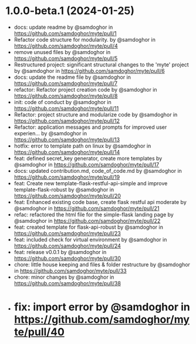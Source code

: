 # 1.0.0-beta.1 (2024-01-25)

* docs: update readme by @samdoghor in https://github.com/samdoghor/myte/pull/1
* Refactor code structure for modularity. by @samdoghor in https://github.com/samdoghor/myte/pull/4
* remove unused files by @samdoghor in https://github.com/samdoghor/myte/pull/5
* Restructured project: significant structural changes to the 'myte' project by @samdoghor in https://github.com/samdoghor/myte/pull/6
* docs: update the readme file by @samdoghor in https://github.com/samdoghor/myte/pull/7
* refactor: Refactor project creation code by @samdoghor in https://github.com/samdoghor/myte/pull/8
* init: code of conduct by @samdoghor in https://github.com/samdoghor/myte/pull/11
* Refactor: project structure and modularize code by @samdoghor in https://github.com/samdoghor/myte/pull/12
* Refactor: application messages and prompts for improved user experien… by @samdoghor in https://github.com/samdoghor/myte/pull/13
* hotfix: error to template path on linux by @samdoghor in https://github.com/samdoghor/myte/pull/14
* feat: defined secret_key generator, create more templates by @samdoghor in https://github.com/samdoghor/myte/pull/17
* docs: updated contribution.md, code_of_code.md by @samdoghor in https://github.com/samdoghor/myte/pull/19
* feat: Create new template-flask-restful-api-simple and improve template-flask-robust by @samdoghor in https://github.com/samdoghor/myte/pull/20
* feat: Enhanced existing code base, create flask restful api moderate by @samdoghor in https://github.com/samdoghor/myte/pull/21
* refac: refactored the html file for the simple-flask landing page by @samdoghor in https://github.com/samdoghor/myte/pull/22
* feat: created template for flask-api-robust by @samdoghor in https://github.com/samdoghor/myte/pull/23
* feat: included check for virtual environment by @samdoghor in https://github.com/samdoghor/myte/pull/24
* feat: release v0.0.1 by @samdoghor in https://github.com/samdoghor/myte/pull/30
* chore: little house keeping and files & folder restructure by @samdoghor in https://github.com/samdoghor/myte/pull/33
* chore: minor changes by @samdoghor in https://github.com/samdoghor/myte/pull/38
* # fix: import error by @samdoghor in https://github.com/samdoghor/myte/pull/40
